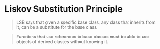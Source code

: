 ﻿# Liskov Substitution Principle 

> LSB  says that given a specific base class, any class that inherits 
> from it, can be a substitute for the base class.

> Functions that use references to base classes must be able to use 
> objects of derived classes without knowing it.